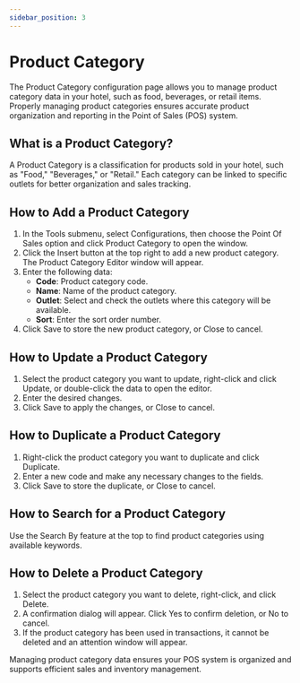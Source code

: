 ```yaml
---
sidebar_position: 3
---
```


# Product Category

The Product Category configuration page allows you to manage product category data in your hotel, such as food, beverages, or retail items. Properly managing product categories ensures accurate product organization and reporting in the Point of Sales (POS) system.

## What is a Product Category?

A Product Category is a classification for products sold in your hotel, such as "Food," "Beverages," or "Retail." Each category can be linked to specific outlets for better organization and sales tracking.

## How to Add a Product Category

1. In the Tools submenu, select Configurations, then choose the Point Of Sales option and click Product Category to open the window.
2. Click the Insert button at the top right to add a new product category. The Product Category Editor window will appear.
3. Enter the following data:
   - **Code**: Product category code.
   - **Name**: Name of the product category.
   - **Outlet**: Select and check the outlets where this category will be available.
   - **Sort**: Enter the sort order number.
4. Click Save to store the new product category, or Close to cancel.

## How to Update a Product Category

1. Select the product category you want to update, right-click and click Update, or double-click the data to open the editor.
2. Enter the desired changes.
3. Click Save to apply the changes, or Close to cancel.

## How to Duplicate a Product Category

1. Right-click the product category you want to duplicate and click Duplicate.
2. Enter a new code and make any necessary changes to the fields.
3. Click Save to store the duplicate, or Close to cancel.

## How to Search for a Product Category

Use the Search By feature at the top to find product categories using available keywords.

## How to Delete a Product Category

1. Select the product category you want to delete, right-click, and click Delete.
2. A confirmation dialog will appear. Click Yes to confirm deletion, or No to cancel.
3. If the product category has been used in transactions, it cannot be deleted and an attention window will appear.

Managing product category data ensures your POS system is organized and supports efficient sales and inventory management.
